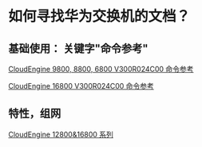 #  如何寻找华为交换机的文档？ 



## 基础使用： 关键字"命令参考" 


[CloudEngine 9800, 8800, 6800 V300R024C00 命令参考](https://support.huawei.com/enterprise/zh/doc/EDOC1100439384/98a1b33e?idPath=24030814|21782165|21782239|252837181#ZH-CN_CLIREF_0000001960536488)

[CloudEngine 16800 V300R024C00 命令参考](https://support.huawei.com/enterprise/zh/doc/EDOC1100439390/54f8dacb?idPath=24030814|21782165|21782236|252837173)


## 特性，组网 


[CloudEngine 12800&16800 系列](https://support.huawei.com/enterprise/zh/switches/cloudengine-12800-16800-pid-252837173)







